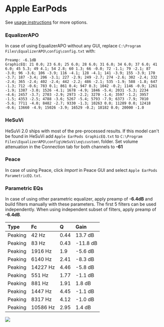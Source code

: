 # Apple EarPods
See [usage instructions](https://github.com/jaakkopasanen/AutoEq#usage) for more options.

### EqualizerAPO
In case of using EqualizerAPO without any GUI, replace `C:\Program Files\EqualizerAPO\config\config.txt`
with:
```
Preamp: -6.1dB
GraphicEQ: 21 0.0; 23 6.0; 25 6.0; 28 6.0; 31 6.0; 34 6.0; 37 6.0; 41 6.0; 45 5.3; 49 4.1; 54 2.8; 60 1.3; 66 -0.0; 72 -1.1; 79 -2.1; 87 -3.0; 96 -3.6; 106 -3.9; 116 -4.1; 128 -4.1; 141 -3.9; 155 -3.9; 170 -3.7; 187 -3.4; 206 -3.1; 227 -2.9; 249 -2.7; 274 -2.6; 302 -2.4; 332 -2.4; 365 -2.4; 402 -2.4; 442 -2.2; 486 -2.1; 535 -1.9; 588 -1.8; 647 -1.3; 712 -0.6; 783 0.1; 861 0.4; 947 0.3; 1042 -0.2; 1146 -0.9; 1261 -1.9; 1387 -3.0; 1526 -4.1; 1678 -4.9; 1846 -5.4; 2031 -5.3; 2234 -4.6; 2457 -3.7; 2703 -2.9; 2973 -2.2; 3270 -1.4; 3597 -1.2; 3957 -1.5; 4353 -2.5; 4788 -3.6; 5267 -5.4; 5793 -7.9; 6373 -7.9; 7010 -5.6; 7711 -4.0; 8482 -2.7; 9330 -1.3; 10263 0.0; 11289 0.0; 12418 -0.6; 13660 -4.9; 15026 -3.9; 16529 -0.2; 18182 0.0; 20000 -1.0
```

### HeSuVi
HeSuVi 2.0 ships with most of the pre-processed results. If this model can't be found in HeSuVi add
`Apple EarPods GraphicEQ.txt` to `C:\Program Files\EqualizerAPO\config\HeSuVi\eq\custom\` folder.
Set volume attenuation in the Connection tab for both channels to **-61**

### Peace
In case of using Peace, click *Import* in Peace GUI and select `Apple EarPods ParametricEQ.txt`.

### Parametric EQs
In case of using other parametric equalizer, apply preamp of **-6.4dB** and build filters manually
with these parameters. The first 5 filters can be used independently.
When using independent subset of filters, apply preamp of **-6.4dB**.

| Type    | Fc       |    Q | Gain     |
|:--------|:---------|:-----|:---------|
| Peaking | 42 Hz    | 0.44 | 13.7 dB  |
| Peaking | 83 Hz    | 0.43 | -11.8 dB |
| Peaking | 1916 Hz  | 1.9  | -5.6 dB  |
| Peaking | 6140 Hz  | 2.41 | -8.3 dB  |
| Peaking | 14227 Hz | 4.46 | -5.8 dB  |
| Peaking | 551 Hz   | 1.77 | -1.1 dB  |
| Peaking | 881 Hz   | 1.91 | 1.8 dB   |
| Peaking | 1447 Hz  | 4.45 | -1.1 dB  |
| Peaking | 8317 Hz  | 4.12 | -1.0 dB  |
| Peaking | 10586 Hz | 2.95 | 1.4 dB   |

![](https://raw.githubusercontent.com/jaakkopasanen/AutoEq/master/results/rtings/avg/Apple%20EarPods/Apple%20EarPods.png)